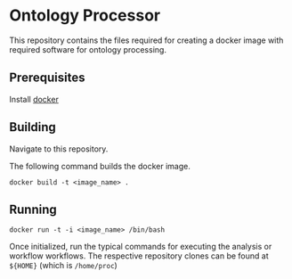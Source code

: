 # Ontology Processor
This repository contains the files required for creating a docker image with required software for ontology processing.

## Prerequisites
Install [docker](https://www.docker.com/)

## Building

Navigate to this repository.

The following command builds the docker image.

`docker build -t <image_name> .`

## Running

`docker run -t -i <image_name> /bin/bash`

Once initialized, run the typical commands for executing the analysis or workflow workflows. The respective repository clones can be found at `${HOME}` (which is `/home/proc`) 